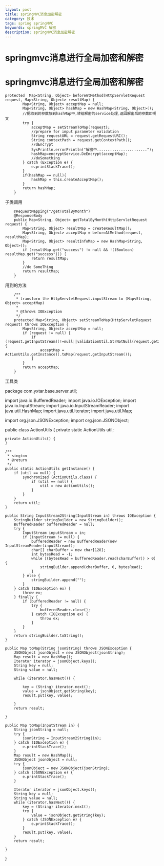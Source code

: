 ```yaml
---
layout: post
title: springMVC消息加密解密
category: 技术
tags: spring springMVC
keywords: springMVC 解密
description: springMVC消息加密解密
---
```

# springmvc消息进行全局加密和解密

# springmvc消息进行全局加密和解密

```
protected  Map<String, Object> beforeAtMethod(HttpServletRequest request, Map<String, Object> resultMap) {
		Map<String, Object> acceptMap = null;
		Map<String, Object> hashMap = new HashMap<String, Object>();
		//把收到的参数放到hashMap中,转给解密的service处理,返回解密后的参数即明文
		try {
			acceptMap = setStreamToMap(request);
			//prepare for input parameter validation
			String requestURL = request.getRequestURI();
			String contextPath = request.getContextPath();
			//dEncrypt
			SysPrintln.errorPrintln("解密中.......................");
			hashMap=encryptService.DeEncrypt(acceptMap);
			//doSomething
		} catch (Exception e) {
			e.printStackTrace();
		}
		if(hashMap == null){
			hashMap = this.createAcceptMap();
		}
		return hashMap;
	}
```
子类调用



```
	@RequestMapping("/getTotalByMonth")
	@ResponseBody
	public Map<String, Object> getTotalByMonth(HttpServletRequest request) {
		Map<String, Object> resultMap = createResultMap();
		Map<String, Object> acceptMap = beforeAtMethod(request, resultMap);
		Map<String, Object> resultInfoMap = new HashMap<String, Object>();
		if (resultMap.get("success") != null && !((Boolean) resultMap.get("success"))) {
			return resultMap;
		}
		//do SomeThing
		return resultMap;
	}
```

用到的方法
```
	/**
	 * transform the HttpServletRequest.inputStream to (Map<String, Object> acceptMap)
	 * 
	 * @throws IOException
	 */
	protected Map<String, Object> setStreamToMap(HttpServletRequest request) throws IOException {
		Map<String, Object> acceptMap = null;
		if (request != null) {
			if (request.getInputStream()!=null||validationUtil.StrNotNull(request.getInputStream().toString())) {
				acceptMap = ActionUtils.getInstance().toMap(request.getInputStream());
			}
		}
		return acceptMap;
	}
```

工具类

package com.yxtar.base.server.util;

import java.io.BufferedReader;
import java.io.IOException;
import java.io.InputStream;
import java.io.InputStreamReader;
import java.util.HashMap;
import java.util.Iterator;
import java.util.Map;

import org.json.JSONException;
import org.json.JSONObject;

public class ActionUtils {
	private static ActionUtils util;

	private ActionUtils() {
	}

	/**
	 * sington
	 * @return
	 */
	public static ActionUtils getInstance() {
		if (util == null) {
			synchronized (ActionUtils.class) {
				if (util == null) {
					util = new ActionUtils();
				}
			}
		}
		return util;
	}

	public String InputStream2String(InputStream in) throws IOException {
		StringBuilder stringBuilder = new StringBuilder();
		BufferedReader bufferedReader = null;
		try {
			InputStream inputStream = in;
			if (inputStream != null) {
				bufferedReader = new BufferedReader(new InputStreamReader(inputStream));
				char[] charBuffer = new char[128];
				int bytesRead = -1;
				while ((bytesRead = bufferedReader.read(charBuffer)) > 0) {
					stringBuilder.append(charBuffer, 0, bytesRead);
				}
			} else {
				stringBuilder.append("");
			}
		} catch (IOException ex) {
			throw ex;
		} finally {
			if (bufferedReader != null) {
				try {
					bufferedReader.close();
				} catch (IOException ex) {
					throw ex;
				}
			}
		}
		return stringBuilder.toString();
	}

	public Map toMap(String jsonString) throws JSONException {
		JSONObject jsonObject = new JSONObject(jsonString);
		Map result = new HashMap();
		Iterator iterator = jsonObject.keys();
		String key = null;
		String value = null;

		while (iterator.hasNext()) {

			key = (String) iterator.next();
			value = jsonObject.getString(key);
			result.put(key, value);

		}
		return result;

	}

	public Map toMap(InputStream in) {
		String jsonString = null;
		try {
			jsonString = InputStream2String(in);
		} catch (IOException e) {
			e.printStackTrace();
		}
		Map result = new HashMap();
		JSONObject jsonObject = null;
		try {
			jsonObject = new JSONObject(jsonString);
		} catch (JSONException e) {
			e.printStackTrace();
		}

		Iterator iterator = jsonObject.keys();
		String key = null;
		String value = null;
		while (iterator.hasNext()) {
			key = (String) iterator.next();
			try {
				value = jsonObject.getString(key);
			} catch (JSONException e) {
				e.printStackTrace();
			}
			result.put(key, value);
		}
		return result;

	}
}
```